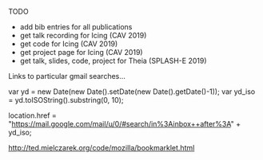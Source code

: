 TODO
  - add bib entries for all publications
  - get talk recording for Icing (CAV 2019)
  - get code for Icing (CAV 2019)
  - get project page for Icing (CAV 2019)
  - get talk, slides, code, project for Theia (SPLASH-E 2019)





Links to particular gmail searches...

var yd = new Date(new Date().setDate(new Date().getDate()-1));
var yd_iso = yd.toISOString().substring(0, 10);

location.href =  "https://mail.google.com/mail/u/0/#search/in%3Ainbox++after%3A" + yd_iso;


http://ted.mielczarek.org/code/mozilla/bookmarklet.html
